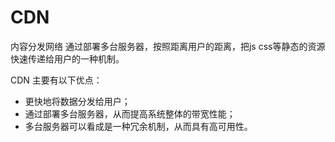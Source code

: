 # CDN

内容分发网络 通过部署多台服务器，按照距离用户的距离，把js css等静态的资源快速传递给用户的一种机制。


CDN 主要有以下优点：

- 更快地将数据分发给用户；
- 通过部署多台服务器，从而提高系统整体的带宽性能；
- 多台服务器可以看成是一种冗余机制，从而具有高可用性。
